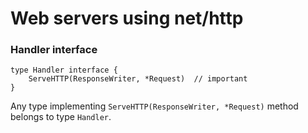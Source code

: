 # Web servers using net/http

### Handler interface
```
type Handler interface {
	ServeHTTP(ResponseWriter, *Request)  // important
}
```
Any type implementing `ServeHTTP(ResponseWriter, *Request)` method belongs to type `Handler`.
